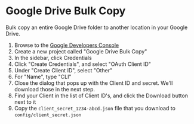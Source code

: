 Google Drive Bulk Copy
======================

Bulk copy an entire Google Drive folder to another location in your Google Drive.

1. Browse to the [Google Developers Console](https://console.developers.google.com)
1. Create a new project called "Google Drive Bulk Copy"
1. In the sidebar, click Credentials
1. Click "Create Credentials", and select "OAuth Client ID"
1. Under "Create Client ID", select "Other"
1. For "Name", type "CLI"
1. Close the dialog that pops up with the Client ID and secret. We'll download those in the next step.
1. Find your Client in the list of Client ID's, and click the Download button next to it
1. Copy the `client_secret_1234-abcd.json` file that you download to `config/client_secret.json`
